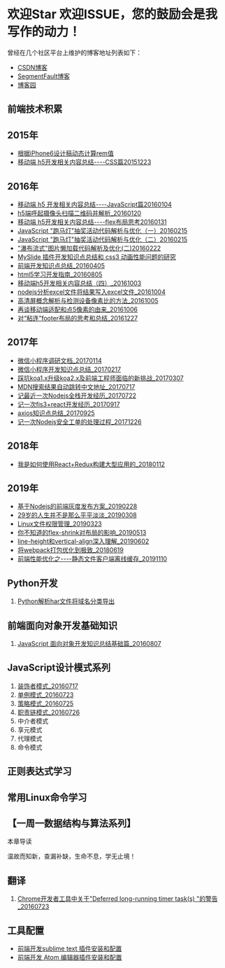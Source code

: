 # 欢迎Star 欢迎ISSUE，您的鼓励会是我写作的动力！


曾经在几个社区平台上维护的博客地址列表如下：

- [CSDN博客](https://blog.csdn.net/yisuowushinian)
- [SegmentFault博客](https://segmentfault.com/u/zhiqiang/articles)
- [博客园](https://www.cnblogs.com/yisuowushinian/)


## 前端技术积累


## 2015年

- [根据iPhone6设计稿动态计算rem值](https://github.com/zhiqiang21/blog/issues/1)
- [移动端 h5开发相关内容总结----CSS篇20151223](https://github.com/zhiqiang21/blog/issues/2)



## 2016年

- [移动端 h5 开发相关内容总结----JavaScript篇20160104](https://github.com/zhiqiang21/blog/issues/3)
- [h5端呼起摄像头扫描二维码并解析_20160120](https://github.com/zhiqiang21/blog/issues/4)
- [移动端 h5开发相关内容总结----flex布局思考20160131](https://github.com/zhiqiang21/blog/issues/5)
- [JavaScript "跑马灯"抽奖活动代码解析与优化（一）20160215](https://github.com/zhiqiang21/blog/issues/6)
- [JavaScript "跑马灯"抽奖活动代码解析与优化（二）20160215](https://github.com/zhiqiang21/blog/issues/7)
- ["瀑布流式"图片懒加载代码解析及优化(二)20160222](https://github.com/zhiqiang21/blog/issues/11)
- [MySlide 插件开发知识点总结和 css3 动画性能问题的研究](https://github.com/zhiqiang21/blog/issues/12)
- [前端开发知识点总结_20160405](https://github.com/zhiqiang21/blog/issues/13)
- [html5学习开发指南_20160805](https://github.com/zhiqiang21/blog/issues/24)
- [移动端h5开发相关内容总结（四）_20161003](https://github.com/zhiqiang21/blog/issues/27)
- [nodejs分析excel文件将结果写入excel文件_20161004](https://github.com/zhiqiang21/blog/issues/28)
- [高清屏概念解析与检测设备像素比的方法_20161005](https://github.com/zhiqiang21/blog/issues/29)
- [再谈移动端适配和点5像素的由来_20161006](https://github.com/zhiqiang21/blog/issues/30)
- [对“粘连”footer布局的思考和总结_20161227](https://github.com/zhiqiang21/blog/issues/33)


## 2017年

- [微信小程序调研文档_20170114](https://github.com/zhiqiang21/blog/issues/34)
- [微信小程序开发知识点总结_20170217](https://github.com/zhiqiang21/blog/issues/36)
- [踩坑koa1.x升级koa2.x及前端工程师面临的新挑战_20170307](https://github.com/zhiqiang21/blog/issues/37)
- [MDN搜索结果自动跳转中文地址_20170717](https://github.com/zhiqiang21/blog/issues/38)
- [记最近一次Nodejs全栈开发经历_20170722](https://github.com/zhiqiang21/blog/issues/39)
- [记一次fis3+react开发经历_20170917](https://github.com/zhiqiang21/blog/issues/41)
- [axios知识点总结_20170925](https://github.com/zhiqiang21/blog/issues/42)
- [记一次Nodejs安全工单的处理过程_20171226](https://github.com/zhiqiang21/blog/issues/43)



## 2018年

- [我是如何使用React+Redux构建大型应用的_20180112](https://github.com/zhiqiang21/blog/issues/44)


## 2019年

- [基于Nodejs的前端灰度发布方案_20190228](https://github.com/zhiqiang21/blog/issues/45)
- [29岁的人生并不是那么平平淡淡_20190308](https://github.com/zhiqiang21/blog/issues/46)
- [Linux文件权限管理_20190323](https://github.com/zhiqiang21/blog/issues/47)
- [你不知道的flex-shrink对布局的影响_20190513](https://github.com/zhiqiang21/blog/issues/48)
- [line-height和vertical-align深入理解_20190602](https://github.com/zhiqiang21/blog/issues/49)
- [将webpack打包优化到极致_20180619](https://github.com/zhiqiang21/blog/issues/50)
- [前端性能优化之----静态文件客户端离线缓存_20191110](https://github.com/zhiqiang21/blog/issues/52)

## Python开发

1. [Python解析har文件将域名分类导出](https://github.com/zhiqiang21/blog/issues/16)



## 前端面向对象开发基础知识

1. [JavaScript 面向对象开发知识总结基础篇_20160807](https://github.com/zhiqiang21/blog/issues/25)



## JavaScript设计模式系列

1. [装饰者模式_20160717](https://github.com/zhiqiang21/blog/issues/17)
2. [单例模式_20160723](https://github.com/zhiqiang21/blog/issues/18)
3. [策略模式_20160725](https://github.com/zhiqiang21/blog/issues/20)
4. [职责链模式_20160726](https://github.com/zhiqiang21/blog/issues/21)
5. 中介者模式
6. 享元模式
7. 代理模式
8. 命令模式

## 正则表达式学习


## 常用Linux命令学习


## 【一周一数据结构与算法系列】

本章导读

温故而知新，查漏补缺，生命不息，学无止境！



## 翻译

1. [Chrome开发者工具中关于"Deferred long-running timer task(s) "的警告_20160723](https://github.com/zhiqiang21/blog/issues/19)



## 工具配置

- [前端开发sublime text 插件安装和配置](https://github.com/zhiqiang21/blog/issues/10)
- [前端开发 Atom 编辑器插件安装和配置](https://github.com/zhiqiang21/MyToolsConfig/issues/1)
